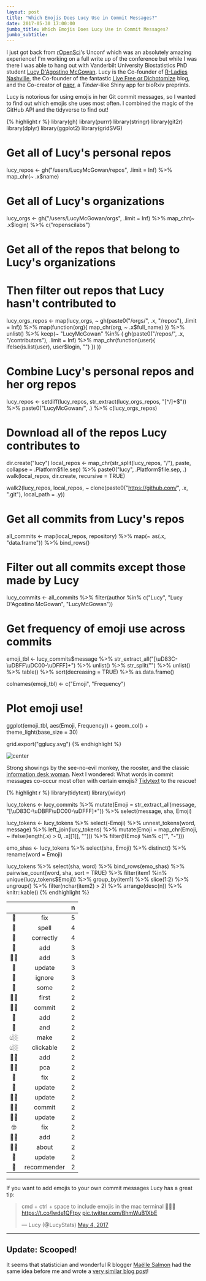 ```yaml
---
layout: post
title: "Which Emojis Does Lucy Use in Commit Messages?"
date: 2017-05-30 17:00:00
jumbo_title: Which Emojis Does Lucy Use in Commit Messages?
jumbo_subtitle:
---
```


I just got back from [rOpenSci](https://ropensci.org/)'s Unconf which was an
absolutely amazing experience! I'm working on a full write up of the conference
but while I was there I was able to hang out with Vanderbilt University 
Biostatistics PhD student [Lucy D'Agostino McGowan](https://twitter.com/LucyStats). Lucy is the Co-founder of
[R-Ladies Nashville](https://www.meetup.com/rladies-nashville/), the
Co-founder of the fantastic
[Live Free or Dichotomize](http://livefreeordichotomize.com/) blog, and the
Co-creator of [papr](https://simplystatistics.org/2016/10/03/papr/), a
*Tinder*-like Shiny app for bioRxiv preprints.

Lucy is notorious for using emojis in her Git commit messages, so I wanted to
find out which emojis she uses most often. I combined the magic of the GitHub
API and the tidyverse to find out!


{% highlight r %}
library(gh)
library(purrr)
library(stringr)
library(git2r)
library(dplyr)
library(ggplot2)
library(gridSVG)

# Get all of Lucy's personal repos
lucy_repos <- gh("/users/LucyMcGowan/repos", .limit = Inf) %>%
  map_chr(~ .x$name)

# Get all of Lucy's organizations
lucy_orgs <- gh("/users/LucyMcGowan/orgs", .limit = Inf) %>%
  map_chr(~ .x$login) %>%
  c("ropenscilabs")

# Get all of the repos that belong to Lucy's organizations
# Then filter out repos that Lucy hasn't contributed to
lucy_orgs_repos <- map(lucy_orgs, 
                       ~ gh(paste0("/orgs/", .x, "/repos"), .limit = Inf)) %>%
  map(function(org){
    map_chr(org, ~ .x$full_name)
  }) %>%
  unlist() %>%
  keep(~ "LucyMcGowan" %in% (
    gh(paste0("/repos/", .x, "/contributors"), .limit = Inf) %>%
            map_chr(function(user){
              ifelse(is.list(user), user$login, "")
            })
    ))

# Combine Lucy's personal repos and her org repos
lucy_repos <- setdiff(lucy_repos, str_extract(lucy_orgs_repos, "[^/]+$")) %>%
  paste0("LucyMcGowan/", .) %>%
  c(lucy_orgs_repos)

# Download all of the repos Lucy contributes to
dir.create("lucy")
local_repos <- map_chr(str_split(lucy_repos, "/"), paste, 
                       collapse = .Platform$file.sep) %>%
  paste0("lucy", .Platform$file.sep, .)
walk(local_repos, dir.create, recursive = TRUE)

walk2(lucy_repos, local_repos,
      ~ clone(paste0("https://github.com/", .x, ".git"),
              local_path = .y))

# Get all commits from Lucy's repos
all_commits <- map(local_repos, repository) %>%
  map(~ as(.x, "data.frame")) %>%
  bind_rows()

# Filter out all commits except those made by Lucy
lucy_commits <- all_commits %>%
  filter(author %in% c("Lucy", "Lucy D'Agostino McGowan", "LucyMcGowan"))

# Get frequency of emoji use across commits
emoji_tbl <- lucy_commits$message %>%
  str_extract_all("[\\uD83C-\\uDBFF\\uDC00-\\uDFFF]+") %>% unlist() %>%
  str_split("") %>% unlist() %>% 
  table() %>% sort(decreasing = TRUE) %>% as.data.frame()

colnames(emoji_tbl) <- c("Emoji", "Frequency")

# Plot emoji use!
ggplot(emoji_tbl, aes(Emoji, Frequency)) +
  geom_col() +
  theme_light(base_size = 30)

grid.export("gglucy.svg")
{% endhighlight %}

<img src="http://seankross.com/img/2017-05-30-Which-Emojis-Does-Lucy-Use-in-Commit-Messages/gglucy.png" alt="center" class="img-thumbnail" max-width="100%" height="auto">

Strong showings by the see-no-evil monkey, the rooster, and the classic
[information desk woman](https://emojipedia.org/information-desk-person/). Next
I wondered: What words in commit messages co-occur most often with certain
emojis? [Tidytext](http://tidytextmining.com/) to the rescue!


{% highlight r %}
library(tidytext)
library(widyr)

lucy_tokens <- lucy_commits %>%
  mutate(Emoji = str_extract_all(message, 
                  "[\\uD83C-\\uDBFF\\uDC00-\\uDFFF]+")) %>%
  select(message, sha, Emoji) 

lucy_tokens <- lucy_tokens %>%
  select(-Emoji) %>%
  unnest_tokens(word, message) %>%
  left_join(lucy_tokens) %>%
  mutate(Emoji = map_chr(Emoji, ~ ifelse(length(.x) > 0, .x[[1]], ""))) %>%
  filter(!(Emoji %in% c("", "-")))

emo_shas <- lucy_tokens %>%
  select(sha, Emoji) %>%
  distinct() %>%
  rename(word = Emoji)
  
lucy_tokens %>%
  select(sha, word) %>%
  bind_rows(emo_shas) %>%
  pairwise_count(word, sha, sort = TRUE) %>%
  filter(item1 %in% unique(lucy_tokens$Emoji)) %>%
  group_by(item1) %>%
  slice(1:2) %>%
  ungroup() %>%
  filter(nchar(item2) > 2) %>%
  arrange(desc(n)) %>%
  knitr::kable()
{% endhighlight %}

| |             |  n|
|:-----:|:----------------:|--:|
|🐛     |fix              |  5|
|🙈     |spell            |  4|
|🙈     |correctly        |  4|
|👖     |add              |  3|
|💅🏼    |add              |  3|
|🙊     |update           |  3|
|🙊     |ignore           |  3|
|🌻     |some             |  2|
|🎉🐓    |first            |  2|
|🎉🐓    |commit           |  2|
|🐓     |add              |  2|
|🐓     |and              |  2|
|👆🏼    |make             |  2|
|👆🏼    |clickable        |  2|
|👌🏼    |add              |  2|
|👌🏼    |pca              |  2|
|👷     |fix              |  2|
|👷     |update           |  2|
|💁🏻    |update           |  2|
|💁🏻    |commit           |  2|
|💅🏼    |update           |  2|
|🤓     |fix              |  2|
|🙆🏻    |add              |  2|
|🙆🏻    |about            |  2|
|🚒     |update           |  2|
|🚒     |recommender      |  2|

---

If you want to add emojis to your own commit messages Lucy has a great tip:


<blockquote class="twitter-tweet" data-lang="en"><p lang="en" dir="ltr">cmd + ctrl + space to include emojis in the mac terminal 🐓🍻🐙 <a href="https://t.co/Iwde1QFtpy">https://t.co/Iwde1QFtpy</a> <a href="https://t.co/BhmWuB1XbE">pic.twitter.com/BhmWuB1XbE</a></p>&mdash; Lucy (@LucyStats) <a href="https://twitter.com/LucyStats/status/859933057201123328">May 4, 2017</a></blockquote>
<script async src="http://platform.twitter.com/widgets.js" charset="utf-8"></script> 

---

## Update: Scooped!

It seems that statistician and wonderful R blogger
[Maëlle Salmon](https://twitter.com/ma_salmon) had the same idea before me and
wrote a [very similar blog post](http://www.masalmon.eu/2017/05/03/lucysemojis/)!
